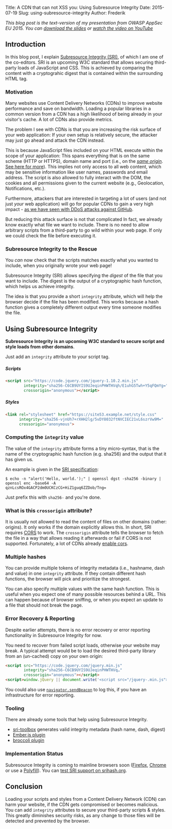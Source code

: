 Title: A CDN that can not XSS you: Using Subresource Integrity
Date: 2015-07-19
Slug: using-subresource-integrity
Author: Frederik

*This blog post is the text-version of my presentation from OWASP AppSec EU 2015. You can [download the slides](https://people.mozilla.org/~fbraun/files/sri-appseceu2015.pdf) or [watch the video on YouTube](https://www.youtube.com/watch?v=JOcpIF047xs)*

## Introduction

In this blog post, I explain [Subresource Integrity (SRI)](https://w3c.github.io/webappsec/specs/subresourceintegrity/), of which I am one of the co-editors. SRI is an upcoming W3C standard that allows securing third-party loads of JavaScript and CSS. This is achieved by comparing the content with a cryptograhic digest that is contained within the surrounding HTML tag.

### Motivation

Many websites use Content Delivery Networks (CDNs) to improve website performance and save on bandwidth. Loading a popular libraries in a common version from a CDN has a high likelihood of being already in your visitor's cache. A lot of CDNs also provide metrics. 

The problem I see with CDNs is that you are increasing the risk surface of your web application: If your own setup is relatively secure, the attacker may just go ahead and attack the CDN instead.

This is because JavaScript files included on your HTML execute within the scope of your application: This spans everything that is on the same scheme (HTTP or HTTPS), domain name and port (i.e., on the [*same origin*](https://en.wikipedia.org/wiki/Same-origin_policy#Origin_determination_rules). [See here for more](https://annevankesteren.nl/2015/02/same-origin-policy)). This implies not only access to all web content, which may be sensitive information like user names, passwords and email address. The script is also allowed to fully interact with the DOM, the cookies and all permissions given to the current website (e.g., Geolocation, Notifications, etc.).

 
Furthermore, attackers that are interested in targeting a lot of users (and not just *your* web application) will go for popular CDNs to gain a very high impact - [as we have seen with DDoS attacks against GitHub](https://blog.cloudflare.com/an-introduction-to-javascript-based-ddos/).

But reducing this attack surface is not that complicated In fact, we already know exactly what file we want to include. There is no need to allow arbitrary scripts from a third-party to go wild within your web page. If only we could check the file before executing it.

### Subresource Integrity to the Rescue

You *can* now check that the scripts matches exactly what you wanted to include, when you originally wrote your web page!

Subresource Integrity (SRI) allows specifying the *digest* of the file that you want to include. The digest is the output of a cryptographic hash function, which helps us achieve integrity.

The idea is that you provide a short `integrity` attribute, which will help the browser decide if the file has been modified. This works because a hash function gives a completely different output every time someone modifies the file.


## Using Subresource Integrity

**Subresource Integrity is an upcoming W3C standard to secure script and style loads from other domains**.

Just add an `integrity` attribute to your script tag.

##### Scripts

```html
<script src="https://code.jquery.com/jquery-1.10.2.min.js"
        integrity="sha256-C6CB9UYIS9UJeqinPHWTHVqh/E1uhG5Twh+Y5qFQmYg="
        crossorigin="anonymous"></script>
```

##### Styles

```html
<link rel="stylesheet" href="https://site53.example.net/style.css"
      integrity="sha256-vjnUh7+rXHH2lg/5vDY8032ftNVCIEC21vL6szrVw9M="
      crossorigin="anonymous">
```

### Computing the `integrity` value
The value of the `integrity` attribute forms a tiny micro-syntax, that is the name of the cryptographic hash function (e.g. sha256) and the output that it has given us.

An example is given in the [SRI specification](https://w3c.github.io/webappsec/specs/subresourceintegrity/#integrity-metadata):
```
$ echo -n "alert('Hello, world.');" | openssl dgst -sha256 -binary | openssl enc -base64 -A
qznLcsROx4GACP2dm0UCKCzCG+HiZ1guq6ZZDob/Tng=
```

Just prefix this with `sha256-` and you're done.


### What is this `crossorigin` attribute?
It is usually not allowed to read the content of files on other domains (rather: origins). It only works if the domain explicitly allows this. In short, SRI requires [CORS](https://annevankesteren.nl/2012/12/cors-101) to work. The `crossorigin` attribute tells the browser to fetch the file in a way that allows reading it afterwards or fail if CORS is not supported. Fortunately, a lot of CDNs already [enable cors](http://enable-cors.org/).

### Multiple hashes

You can provide multiple tokens of integrity metadata (i.e., hashname, dash and value) in one `integrity` attribute. If they contain different hash functions, the browser will pick and prioritize the strongest.

You can also specify multiple values with the same hash function. This is useful when you expect one of many possible resources behind a URL. This can happen because of browser sniffing, or when you expect an update to a file that should not break the page.

### Error Recovery & Reporting

Despite earlier attempts, there is no error recovery or error reporting functionality in Subresource Integrity for now.

You need to recover from failed script loads, otherwise your website may break. A typical attempt would be to load the desired third-party library from an (un-cached) copy on your own origin:

```html
<script src="https://code.jquery.com/jquery.min.js"
        integrity="sha256-C6CB9UYIS9UJeqinPHWTHVq…"
        crossorigin="anonymous"></script>
<script>window.jQuery || document.write('<script src="/jquery-.min.js"><\/script>')</script>
```

You could also use [`navigator.sendBeacon`](http://www.w3.org/TR/beacon/) to log this, if you have an infrastructure for error reporting.

### Tooling

There are already some tools that help using Subresource Integrity.

* [sri-toolbox](https://github.com/neftaly/npm-sri-toolbox) generates valid integrity metadata (hash name, dash, digest)
* [Ember.js plugin](https://github.com/jonathanKingston/ember-cli-sri)
* [broccoli plugin](https://github.com/jonathanKingston/broccoli-sri-hash)

### Implementation Status

Subresource Integrity is coming to mainline browsers soon ([Firefox](https://bugzilla.mozilla.org/show_bug.cgi?id=992096), [Chrome](https://codereview.chromium.org/566083003/) or use a [Polyfill](https://github.com/w3c/webappsec/tree/master/polyfills/subresourceintegrity)). You can [test SRI support on srihash.org](https://srihash.org/).
 
## Conclusion

Loading your scripts and styles from a Content Delivery Network (CDN) can harm your website, if the CDN gets compromised or becomes malicious. 
You can add `integrity` attributes to secure your third-party scripts & styles. This greatly diminishes security risks, as any change to those files will be detected and prevented by the browser.

